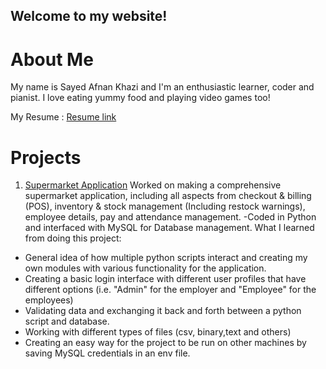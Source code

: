 ## Welcome to my website!
# About Me
My name is Sayed Afnan Khazi and I'm an enthusiastic learner, coder and pianist. I love eating yummy food and playing video games too!

My Resume : [Resume link](/Sayed-Afnan-Khazi-CV-HP.pdf)

# Projects
1. [Supermarket Application](/https://github.com/Sayed-Afnan-Khazi/Supermarket-App)
  Worked on making a comprehensive supermarket application, including all aspects from checkout & billing (POS), inventory & stock management (Including restock warnings), employee details, pay and attendance management.
  -Coded in Python and interfaced with MySQL for Database management.
What I learned from doing this project:
  - General idea of how multiple python scripts interact and creating my own modules with various functionality for the application.
  - Creating a basic login interface with different user profiles that have different options (i.e. "Admin" for the employer and "Employee" for the employees)
  - Validating data and exchanging it back and forth between a python script and database.
  - Working with different types of files (csv, binary,text and others)
  - Creating an easy way for the project to be run on other machines by saving MySQL credentials in an env file.
